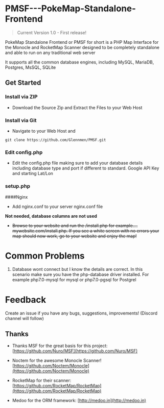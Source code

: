 # PMSF---PokeMap-Standalone-Frontend

> Current Version 1.0 - First release!

PokeMap Standalone Frontend or PMSF for short is a PHP Map Interface for the Monocle and RocketMap Scanner designed to be completely standalone and able to run on any traditional web server

It supports all the common database engines, including MySQL, MariaDB, Postgres, MsSQL, SQLite

## Get Started

### Install via ZIP

* Download the Source Zip and Extract the Files to your Web Host

### Install via Git

* Navigate to your Web Host and 
```
git clone https://github.com/Glennmen/PMSF.git
```

### Edit config.php

* Edit the config.php file making sure to add your database details including database type and port if different to standard.  Google API Key and starting Lat/Lon

### setup.php

####Nginx
* Add nginx.conf to your server nginx.conf file

**Not needed, database columns are not used**
* ~~Browse to your website and run the /install.php for example.... mywebsite.com/install.php.  If you see a white screen with no errors your map should now work, go to your website and enjoy the map!~~


# Common Problems
1) Database wont connect but I know the details are correct.  In this scenario make sure you have the php-database driver installed. For example php7.0-mysql for mysql or php7.0-pgsql for Postgrel

# Feedback
Create an issue if you have any bugs, suggestions, improvements! (Discord channel will follow)

## Thanks

* Thanks MSF for the great basis for this project: [https://github.com/Nuro/MSF](https://github.com/Nuro/MSF)

* Noctem for the awesome Monocle Scanner! [https://github.com/Noctem/Monocle](https://github.com/Noctem/Monocle)

* RocketMap for their scanner: [https://github.com/RocketMap/RocketMap](https://github.com/RocketMap/RocketMap)

* Medoo for the ORM framework: [http://medoo.in](http://medoo.in)